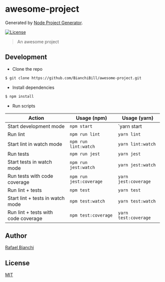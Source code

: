 # awesome-project

Generated by [Node Project Generator](https://github.com/robertoachar/generator-node).

[![License][license-badge]][license-url]

> An awesome project

## Development

- Clone the repo

```bash
$ git clone https://github.com/BianchiBill/awesome-project.git
```

- Install dependencies

```bash
$ npm install
```

- Run scripts

| Action                              | Usage (npm)             | Usage (yarn)         |
| ----------------------------------- | ----------------------- | -------------------- |
| Start development mode              | `npm start`             | `yarn start          |
| Run lint                            | `npm run lint`          | `yarn lint`          |
| Start lint in watch mode            | `npm run lint:watch`    | `yarn lint:watch`    |
| Run tests                           | `npm run jest`          | `yarn jest`          |
| Start tests in watch mode           | `npm run jest:watch`    | `yarn jest:watch`    |
| Run tests with code coverage        | `npm run jest:coverage` | `yarn jest:coverage` |
| Run lint + tests                    | `npm test`              | `yarn test`          |
| Start lint + tests in watch mode    | `npm test:watch`        | `yarn test:watch`    |
| Run lint + tests with code coverage | `npm test:coverage`     | `yarn test:coverage` |

## Author

[Rafael Bianchi](https://twitter.com/BianchiBill)

## License

[MIT](https://github.com/BianchiBill/awesome-project/blob/master/LICENSE)

[license-badge]: https://img.shields.io/github/license/BianchiBill/awesome-project.svg
[license-url]: https://opensource.org/licenses/MIT
